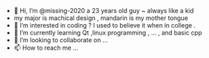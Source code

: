 - 👋 Hi, I’m @missing-2020 a 23 years old guy ~  always like a kid
-   my major is machical design , mandarin is my mother tongue
- 👀 I’m interested in coding ? I  used to believe it when in college .
- 🌱 I’m currently learning Qt ,linux programming , ... , and basic cpp
- 💞️ I’m looking to collaborate on ...
- 📫 How to reach me ...

<!---
missing-2020/missing-2020 is a ✨ special ✨ repository because its `README.md` (this file) appears on your GitHub profile.
You can click the Preview link to take a look at your changes.
--->
